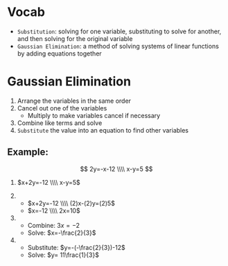 # Vocab
- `Substitution`: solving for one variable, substituting to solve for another, and then solving for the original variable
- `Gaussian Elimination`: a method of solving systems of linear functions by adding equations together

# Gaussian Elimination
1. Arrange the variables in the same order
2. Cancel out one of the variables
	- Multiply to make variables cancel if necessary
3. Combine like terms and solve
4. `Substitute` the value into an equation to find other variables

## Example:
$$
	2y=-x-12 \\\\
	x-y=5
$$

1. $x+2y=-12 \\\\ x-y=5$

2. 
	- $x+2y=-12 \\\\ (2)x-(2)y=(2)5$
	- $x=-12 \\\\ 2x=10$

3. 
	- Combine: $3x=-2$
	- Solve: $x=-\frac{2}{3}$

4. 
	- Substitute: $y=-(-\frac{2}{3})-12$
	- Solve: $y= 11\frac{1}{3}$